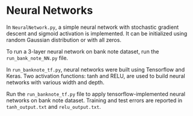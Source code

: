 # Neural Networks

In ```NeuralNetwork.py```, a simple neural network with stochastic gradient descent and sigmoid activation is implemented.  It can be initialized using random Gaussian distribution or with all zeros.</br>

To run a 3-layer neural network on bank note dataset, run the ```run_bank_note_NN.py``` file.</br>

In ```run_banknote_tf.py```, neural networks were built using Tensorflow and Keras. Two activation functions: tanh and RELU, are used to build neural networks with various width and depth.</br>

Run the ```run_banknote_tf.py``` file to apply tensorflow-implemented neural networks on bank note dataset. Training and test errors are reported in ```tanh_output.txt``` and ```relu_output.txt```.

